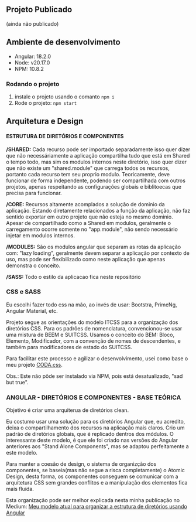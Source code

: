 ## Projeto Publicado

(ainda não publicado)

## Ambiente de desenvolvimento

- Angular: 18.2.0
- Node: v20.17.0
- NPM: 10.8.2

### Rodando o projeto

1. instale o projeto usando o comanto ``npm i``
2. Rode o projeto: ``npm start``

## Arquitetura e Design

#### ESTRUTURA DE DIRETÓRIOS E COMPONENTES

**/SHARED:** Cada recurso pode ser importado separadamente isso quer dizer que não necessáriamente a aplicação compartilha tudo que está em Shared o tempo todo, mas sim os modulos internos neste diretório, isso quer dizer que não existe um "shared.module" que carrega todos os recursos, portanto cada recurso tem seu proprio modulo. Teoricamente, deve funcionar de forma independente, podendo ser compartilhada com outros projetos, apenas respeitando as configurações globais e biblitoecas que precisa para funcionar.

**/CORE:** Recursos altamente acomplados a solução de dominio da aplicação. Estando diretamente relacionados a função da aplicação, não faz sentido exportar em outro projeto que não esteja no mesmo dominio. Apesar de compartilhado como a Shared em modulos, geralmente o carregamento ocorre somente no "app.module", não sendo necessário injetar em modulos internos.

**/MODULES:** São os modulos angular que separam as rotas da aplicação com: "lazy loading", geralmente devem separar a aplicação por contexto de uso, mas pode ser flexibilizado como neste aplicação que apenas demonstra o conceito.

**/SASS:** Todo o estilo da aplicacao fica neste repositório

### CSS e SASS

Eu escolhi fazer todo css na mão, ao invés de usar: Bootstra, PrimeNg, Angular Material, etc.

Projeto segue as orientações do modelo ITCSS para a organização dos diretórios CSS. Para os padrões de nomenclatura, convencionou-se usar uma mistura de BEEM e SUITCSS. Usamos o conceito do BEM: Bloco, Elemento, Modificador, com a convenção de nomes de descendentes, e também para modificadores de estado do SUITCSS.

Para facilitar este processo e agilizar o desenvolvimento, usei como base o meu projeto [CODA.css](https://github.com/evertonthepaula/coda-css).

Obs.: Este não pôde ser instalado via NPM, pois está desatualizado, "sad but true".

### ANGULAR - DIRETÓRIOS E COMPONENTES - BASE TEÓRICA

Objetivo é criar uma arquiterua de diretórios clean.

Eu costumo usar uma solução para os diretórios Angular que, eu acredito, deixa o compartilhamento dos recursos na aplicação mais claros. Crio um padrão de diretórios globais, que é replicado dentros dos módulos. O interessante deste modelo, é que ele foi criado nas versões do Angular anteriores aos "Stand Alone Components", mas se adaptou perfeitamente a este modelo.

Para manter a coesão de design, o sistema de organizção dos componentes, se baseia(mas não segue a risca completamente) o Atomic Design, desta forma, os componentes conseguem se comunicar com a arquitetura CSS sem grandes conflitos e a manipulação dos elementos fica mais fluída.

Esta organização pode ser melhor explicada nesta minha publicação no Medium: [Meu modelo atual para organizar a estrutura de diretórios usando Angular](https://evertonthepaula.medium.com/meu-modelo-atual-de-estrutura-de-diret%C3%B3rios-usando-angular-3e7538360d16)
